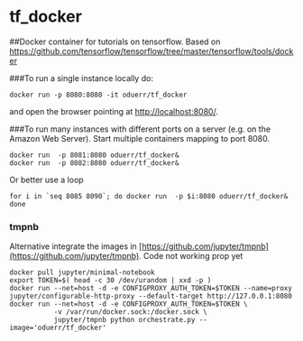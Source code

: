 # tf_docker

##Docker container for tutorials on tensorflow. 
Based on https://github.com/tensorflow/tensorflow/tree/master/tensorflow/tools/docker

###To run a single instance locally do:
```{bash}
docker run -p 8080:8080 -it oduerr/tf_docker
```
and open the browser pointing at [http://localhost:8080/](http://localhost:8080/). 

###To run many instances 
with different ports on a server (e.g. on the Amazon Web Server). Start multiple containers mapping to port 8080.
```
docker run  -p 8081:8080 oduerr/tf_docker&
docker run  -p 8082:8080 oduerr/tf_docker&
```

Or better use a loop
```
for i in `seq 8085 8090`; do docker run  -p $i:8080 oduerr/tf_docker&  done
```

### tmpnb
Alternative integrate the images in [https://github.com/jupyter/tmpnb](https://github.com/jupyter/tmpnb).
Code not working prop yet
```
docker pull jupyter/minimal-notebook
export TOKEN=$( head -c 30 /dev/urandom | xxd -p )
docker run --net=host -d -e CONFIGPROXY_AUTH_TOKEN=$TOKEN --name=proxy jupyter/configurable-http-proxy --default-target http://127.0.0.1:8080
docker run --net=host -d -e CONFIGPROXY_AUTH_TOKEN=$TOKEN \
           -v /var/run/docker.sock:/docker.sock \
           jupyter/tmpnb python orchestrate.py --image='oduerr/tf_docker'
```
